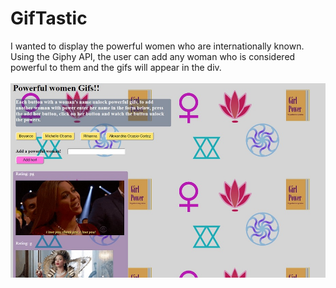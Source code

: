# GifTastic
I wanted to display the powerful women who are internationally known.
Using the Giphy API, the user can add any woman who is considered powerful 
to them and the gifs will appear in the div.
<br><br>
<img src="./assets/images/ReadME-screenshot.jpg">
